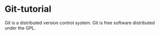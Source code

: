 # Git-tutorial

Git is a distributed version control system.
Git is free software distributed under the GPL.

